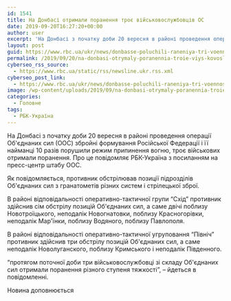 ```yaml
---
id: 1541
title: На Донбасі отримали поранення троє військовослужбовців ОС
date: 2019-09-20T16:27:20+00:00
author: user
excerpt: 'На Донбасі з початку доби 20 вересня в районі проведення операції Об&#039;єднаних сил (ООС) збройні формування Російської Федерації і її найманці...'
layout: post
guid: https://www.rbc.ua/ukr/news/donbasse-poluchili-raneniya-tri-voennosluzhashchih-1568996576.html
permalink: /2019/09/20/na-donbasi-otrymaly-poranennia-troie-viys-kovosluzhbovtsiv-os/
cyberseo_rss_source:
  - https://www.rbc.ua/static/rss/newsline.ukr.rss.xml
cyberseo_post_link:
  - https://www.rbc.ua/ukr/news/donbasse-poluchili-raneniya-tri-voennosluzhashchih-1568996576.html
image: /wp-content/uploads/2019/09/na-donbasi-otrymaly-poranennia-troie-viys-kovosluzhbovtsiv-os.jpg
categories:
  - Головне
tags:
  - РБК-Україна
---
```

На Донбасі з початку доби 20 вересня в районі проведення операції Об'єднаних сил (ООС) збройні формування Російської Федерації і її найманці 10 разів порушили режим припинення вогню, троє військових отримали поранення. Про це повідомляє РБК-Україна з посиланням на пресс-центр штабу ООС.

Як повідомляється, противник обстрілював позиції підрозділів Об'єднаних сил з гранатометів різних систем і стрілецької зброї.

<p data-placeholder="Переклад" dir="ltr" id="tw-target-text">
  В районі відповідальності оперативно-тактичної групи &#8220;Схід&#8221; противник здійснив сім обстрілу позицій Об'єднаних сил, а саме двічі поблизу Новотроїцького, неподалік Новогнатовки, поблизу Красногорівки, неподалік Мар'їнки, поблизу Водяного, поблизу Павлополя.
</p>

<p data-placeholder="Переклад" dir="ltr">
  В районі відповідальності оперативно-тактичної угруповання &#8220;Північ&#8221; противник здійснив три обстрілу позицій Об'єднаних сил, а саме неподалік Новолуганского, поблизу Кримського і неподалік Південного.
</p>

<p data-placeholder="Переклад" dir="ltr">
  &#8220;протягом поточної доби три військовослужбовці зі складу Об'єднаних сил отримали поранення різного ступеня тяжкості&#8221;, &#8211; йдеться в повідомленні.
</p>

<p data-placeholder="Переклад" dir="ltr">
  Новина доповнюється
</p>